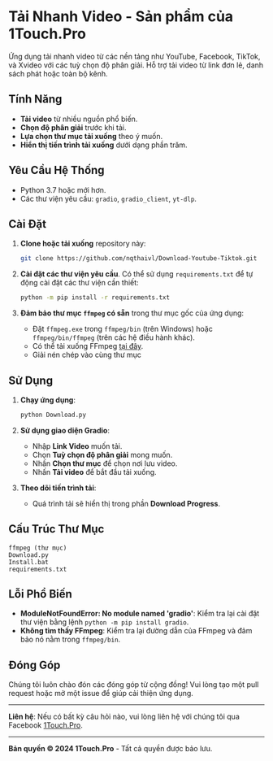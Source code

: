 # Tải Nhanh Video - Sản phẩm của 1Touch.Pro

Ứng dụng tải nhanh video từ các nền tảng như YouTube, Facebook, TikTok, và Xvideo với các tuỳ chọn độ phân giải. Hỗ trợ tải video từ link đơn lẻ, danh sách phát hoặc toàn bộ kênh.

## Tính Năng
- **Tải video** từ nhiều nguồn phổ biến.
- **Chọn độ phân giải** trước khi tải.
- **Lựa chọn thư mục tải xuống** theo ý muốn.
- **Hiển thị tiến trình tải xuống** dưới dạng phần trăm.

## Yêu Cầu Hệ Thống
- Python 3.7 hoặc mới hơn.
- Các thư viện yêu cầu: `gradio`, `gradio_client`, `yt-dlp`.

## Cài Đặt
1. **Clone hoặc tải xuống** repository này:
    ```bash
    git clone https://github.com/nqthaivl/Download-Youtube-Tiktok.git
    ```

2. **Cài đặt các thư viện yêu cầu**. Có thể sử dụng `requirements.txt` để tự động cài đặt các thư viện cần thiết:
    ```bash
    python -m pip install -r requirements.txt
    ```

3. **Đảm bảo thư mục `ffmpeg` có sẵn** trong thư mục gốc của ứng dụng:
   - Đặt `ffmpeg.exe` trong `ffmpeg/bin` (trên Windows) hoặc `ffmpeg/bin/ffmpeg` (trên các hệ điều hành khác).
   - Có thể tải xuống FFmpeg [tại đây](https://ffmpeg.org/download.html).
   - Giải nén chép vào cùng thư mục

## Sử Dụng
1. **Chạy ứng dụng**:
    ```bash
    python Download.py
    ```

2. **Sử dụng giao diện Gradio**:
    - Nhập **Link Video** muốn tải.
    - Chọn **Tuỳ chọn độ phân giải** mong muốn.
    - Nhấn **Chọn thư mục** để chọn nơi lưu video.
    - Nhấn **Tải video** để bắt đầu tải xuống.

3. **Theo dõi tiến trình tải**:
   - Quá trình tải sẽ hiển thị trong phần **Download Progress**.

## Cấu Trúc Thư Mục
    ffmpeg (thư mục)
    Download.py
    Install.bat
    requirements.txt
## Lỗi Phổ Biến
- **ModuleNotFoundError: No module named 'gradio'**: Kiểm tra lại cài đặt thư viện bằng lệnh `python -m pip install gradio`.
- **Không tìm thấy FFmpeg**: Kiểm tra lại đường dẫn của FFmpeg và đảm bảo nó nằm trong `ffmpeg/bin`.

## Đóng Góp
Chúng tôi luôn chào đón các đóng góp từ cộng đồng! Vui lòng tạo một pull request hoặc mở một issue để giúp cải thiện ứng dụng.

---

**Liên hệ**: Nếu có bất kỳ câu hỏi nào, vui lòng liên hệ với chúng tôi qua Facebook [1Touch.Pro](https://www.facebook.com/nqthaivl.1982).

---

**Bản quyền © 2024 1Touch.Pro** - Tất cả quyền được bảo lưu.

